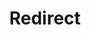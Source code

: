 ﻿---
layout: src/layouts/Redirect.astro
title: Redirect
redirect: https://octopus.com/docs/security/cve/shattered-and-octopus-deploy
pubDate:  2023-01-01
navSearch: false
navSitemap: false
navMenu: false
---
